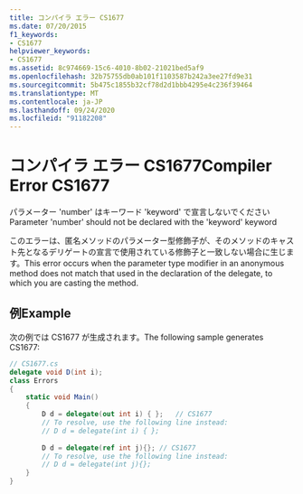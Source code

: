```yaml
---
title: コンパイラ エラー CS1677
ms.date: 07/20/2015
f1_keywords:
- CS1677
helpviewer_keywords:
- CS1677
ms.assetid: 8c974669-15c6-4010-8b02-21021bed5af9
ms.openlocfilehash: 32b75755db0ab101f1103587b242a3ee27fd9e31
ms.sourcegitcommit: 5b475c1855b32cf78d2d1bbb4295e4c236f39464
ms.translationtype: MT
ms.contentlocale: ja-JP
ms.lasthandoff: 09/24/2020
ms.locfileid: "91182208"
---
```

# <a name="compiler-error-cs1677"></a><span data-ttu-id="471c1-102">コンパイラ エラー CS1677</span><span class="sxs-lookup"><span data-stu-id="471c1-102">Compiler Error CS1677</span></span>

<span data-ttu-id="471c1-103">パラメーター 'number' はキーワード 'keyword' で宣言しないでください</span><span class="sxs-lookup"><span data-stu-id="471c1-103">Parameter 'number' should not be declared with the 'keyword' keyword</span></span>  
  
 <span data-ttu-id="471c1-104">このエラーは、匿名メソッドのパラメーター型修飾子が、そのメソッドのキャスト先となるデリゲートの宣言で使用されている修飾子と一致しない場合に生じます。</span><span class="sxs-lookup"><span data-stu-id="471c1-104">This error occurs when the parameter type modifier in an anonymous method does not match that used in the declaration of the delegate, to which you are casting the method.</span></span>  
  
## <a name="example"></a><span data-ttu-id="471c1-105">例</span><span class="sxs-lookup"><span data-stu-id="471c1-105">Example</span></span>  

 <span data-ttu-id="471c1-106">次の例では CS1677 が生成されます。</span><span class="sxs-lookup"><span data-stu-id="471c1-106">The following sample generates CS1677:</span></span>  
  
```csharp  
// CS1677.cs  
delegate void D(int i);  
class Errors  
{  
    static void Main()
    {  
        D d = delegate(out int i) { };   // CS1677  
        // To resolve, use the following line instead:  
        // D d = delegate(int i) { };  
  
        D d = delegate(ref int j){}; // CS1677  
        // To resolve, use the following line instead:  
        // D d = delegate(int j){};  
    }  
}  
```
